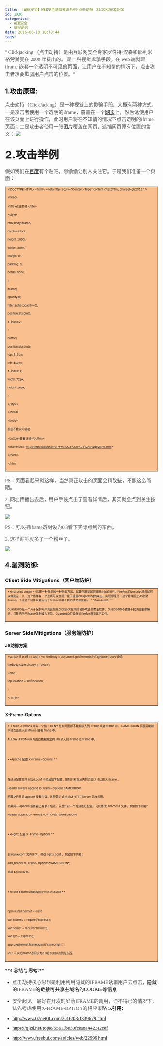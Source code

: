 ```yaml
---
title: ​【WEB安全】WEB安全基础知识系列-点击劫持（CLICKJACKING）
id: 1036
categories:
  - WEB安全
  - 编程语言
date: 2016-06-10 10:48:44
tags:
---
```


<span style="color: #585858; font-family: 仿宋; font-size: 12pt;">" Clickjacking （点击劫持）是由互联网安全专家罗伯特·汉森和耶利米·格劳斯曼在 2008 年提出的。 是一种视觉欺骗手段，在 web 端就是 iframe 嵌套一个透明不可见的页面，让用户在不知情的情况下，点击攻击者想要欺骗用户点击的位置。"
</span>

## 1.攻击原理:

<span style="color: #585858;"><span style="font-family: 仿宋;"><span style="font-size: 12pt;">点击劫持（ClickJacking）是一种视觉上的欺骗手段。大概有两种方式，一是攻击者使用一个透明的iframe，覆盖在一个[网页](http://www.07net01.com/tags-%E7%BD%91%E9%A1%B5-0.html)上，然后诱使用户在该页面上进行操作，此时用户将在不知情的情况下点击透明的iframe页面；二是攻击者使用一张[图片](http://www.wredian.com/tags-%E5%9B%BE%E7%89%87-0.html)覆盖在网页，遮挡网页原有位置的含义；</span><span style="color: #069aef; font-size: 9pt;">
</span></span>
![](http://helloword.1kapp.com/wp-content/uploads/2016/06/061016_0248_WEBWEB11.png)</span>

<span style="color: #585858;"><!--more-->
</span><span style="font-family: 宋体; font-size: 12pt;">
</span>

## <span style="font-size: 1.7em;">2.攻击举例</span>

<span style="color: #585858; font-family: 仿宋; font-size: 12pt;">假如我们在[百度](http://www.07net01.com/tags-%E7%99%BE%E5%BA%A6-0.html)有个贴吧，想偷偷让别人关注它。于是我们准备一个页面：
</span>
<div>
<table style="border-collapse: collapse; background: #fabf8f;" border="0"><colgroup> <col style="width: 590px;" /></colgroup>
<tbody valign="top">
<tr>
<td style="padding-left: 7px; padding-right: 7px; border: solid 0.5pt;"><span style="font-size: 7pt;">&lt;!DOCTYPE HTML&gt;
</span><span style="font-size: 7pt;">&lt;html&gt;
</span><span style="font-size: 7pt;">&lt;meta http-equiv="Content-Type" content="text/html; charset=gb2312" /&gt;
</span>

<span style="font-size: 7pt;">&lt;head&gt;
</span>

<span style="font-size: 7pt;">&lt;title&gt;点击劫持&lt;/title&gt;
</span>

<span style="font-size: 7pt;">&lt;style&gt;
</span>

<span style="font-size: 7pt;"> html,body,iframe{
</span>

<span style="font-size: 7pt;"> display: block;
</span>

<span style="font-size: 7pt;"> height: 100%;
</span>

<span style="font-size: 7pt;"> width: 100%;
</span>

<span style="font-size: 7pt;"> margin: 0;
</span>

<span style="font-size: 7pt;"> padding: 0;
</span>

<span style="font-size: 7pt;"> border:none;
</span>

<span style="font-size: 7pt;"> }
</span>

<span style="font-size: 7pt;"> iframe{
</span>

<span style="font-size: 7pt;"> opacity:0;
</span>

<span style="font-size: 7pt;"> filter:alpha(opacity=0);
</span>

<span style="font-size: 7pt;"> position:absolute;
</span>

<span style="font-size: 7pt;"> z-index:2;
</span>

<span style="font-size: 7pt;"> }
</span>

<span style="font-size: 7pt;"> button{
</span>

<span style="font-size: 7pt;"> position:absolute;
</span>

<span style="font-size: 7pt;"> top: 315px;
</span>

<span style="font-size: 7pt;"> left: 462px;
</span>

<span style="font-size: 7pt;"> z-index: 1;
</span>

<span style="font-size: 7pt;"> width: 72px;
</span>

<span style="font-size: 7pt;"> height: 26px;
</span>

<span style="font-size: 7pt;"> }
</span>

<span style="font-size: 7pt;">&lt;/style&gt;
</span>

<span style="font-size: 7pt;">&lt;/head&gt;
</span>

<span style="font-size: 7pt;"> &lt;body&gt;
</span>

<span style="font-size: 7pt;"> 那些不能说的秘密
</span>

<span style="font-size: 7pt;"> &lt;button&gt;查看详情&lt;/button&gt;
</span>

<span style="font-size: 7pt;"> &lt;iframe src="http://tieba.baidu.com/f?kw=%C3%C0%C5%AE"&gt;&lt;/iframe&gt;
</span>

<span style="font-size: 7pt;"> &lt;/body&gt;
</span>

<span style="font-size: 7pt;">&lt;/html</span></td>
</tr>
</tbody>
</table>
</div>

<span style="color: #585858; font-family: 仿宋; font-size: 12pt;">PS：页面看起来就这样，当然真正攻击的页面会精致些，不像这么简陋。
</span>

<span style="color: #585858; font-family: 仿宋; font-size: 12pt;">2\. 网址传播出去后，用户手贱点击了查看详情后，其实就会点到关注按钮。
</span>

![](http://helloword.1kapp.com/wp-content/uploads/2016/06/061016_0248_WEBWEB21.png)<span style="color: #444444; font-family: 微软雅黑; font-size: 13pt;">
</span>

<span style="color: #585858; font-family: 仿宋; font-size: 12pt;">PS：可以把iframe透明设为0.3看下实际点到的东西。
</span>

<span style="color: #585858; font-family: 仿宋; font-size: 12pt;">3\. 这样贴吧就多了一个粉丝了。
</span>

![](http://helloword.1kapp.com/wp-content/uploads/2016/06/061016_0248_WEBWEB31.png)<span style="color: #444444; font-family: 微软雅黑; font-size: 13pt;">
</span>

## 4.漏洞防御:

### Client Side Mitigations（客户端防护）

<div>
<table style="border-collapse: collapse; background: #fabf8f;" border="0"><colgroup> <col style="width: 590px;" /></colgroup>
<tbody valign="top">
<tr>
<td style="padding-left: 7px; padding-right: 7px; border: solid 0.5pt;"><span style="font-size: 7pt;">**NoScript plugin
**</span><span style="font-size: 7pt;">这是一种简单的一种防御方法，就是在浏览器层面阻止js的运行。FireFox的Noscript插件就可以做到这一点。这个插件有一个选项可以使用户免于遭受clickjacking的攻击。实现原理是，这个插件阻止JS创建iframe。不过这个插件只能运行于firefox和基于其内核的浏览器。
</span><span style="font-size: 7pt;">**GuardedID
**</span>

<span style="font-size: 7pt;">GuardedID是一个用于保护用户免受包括clickijack在内的诸多攻击的商业软件。GuardedID不直接干扰浏览器的解析，只是把所用iframe强制设为可见。GuardedID只能在IE firefox浏览器下工作。</span></td>
</tr>
</tbody>
</table>
</div>

### Server Side Mitigations（服务端防护）

#### JS防御方案

<div>
<table style="border-collapse: collapse; background: #fabf8f;" border="0"><colgroup> <col style="width: 590px;" /></colgroup>
<tbody valign="top">
<tr>
<td style="padding-left: 7px; padding-right: 7px; border: solid 0.5pt;"><span style="font-size: 7pt;">&lt;script&gt;
</span><span style="font-size: 7pt;">if (self == top) {
</span><span style="font-size: 7pt;"> var theBody = document.getElementsByTagName('body')[0];
</span>

<span style="font-size: 7pt;"> theBody.style.display = "block";
</span>

<span style="font-size: 7pt;">} else {
</span>

<span style="font-size: 7pt;"> top.location = self.location;
</span>

<span style="font-size: 7pt;">}
</span>

<span style="font-size: 7pt;">&lt;/script&gt;</span></td>
</tr>
</tbody>
</table>
</div>

#### X-Frame-Options

<div>
<table style="border-collapse: collapse; background: #fabf8f;" border="0"><colgroup> <col style="width: 590px;" /></colgroup>
<tbody valign="top">
<tr>
<td style="padding-left: 7px; padding-right: 7px; border: solid 0.5pt;"><span style="font-size: 7pt;">X-Frame-Options 共有三个值：
</span><span style="font-size: 7pt;">DENY 任何页面都不能被嵌入到 iframe 或者 frame 中。
</span><span style="font-size: 7pt;">SAMEORIGIN 页面只能被本站页面嵌入到 iframe 或者 frame 中。
</span>

<span style="font-size: 7pt;">ALLOW-FROM uri 页面自能被指定的 Uri 嵌入到 iframe 或 frame 中。
</span>

&nbsp;

<span style="font-size: 7pt;">**Apache 配置 X-Frame-Options
**</span>

&nbsp;

<span style="font-size: 7pt;">在站点配置文件 httpd.conf 中添加如下配置，限制只有站点内的页面才可以嵌入 iframe 。
</span>

<span style="font-size: 7pt;">Header always append X-Frame-Options SAMEORIGIN
</span>

<span style="font-size: 7pt;">配置之后重启 apache 使其生效。该配置方式对 IBM HTTP Server 同样适用。
</span>

<span style="font-size: 7pt;">如果同一 apache 服务器上有多个站点，只想针对一个站点进行配置，可以修改 .htaccess 文件，添加如下内容：
</span>

<span style="font-size: 7pt;">Header append X-FRAME-OPTIONS "SAMEORIGIN"
</span>

&nbsp;

<span style="font-size: 7pt;">**Nginx 配置 X-Frame-Options
**</span>

&nbsp;

<span style="font-size: 7pt;">到 nginx/conf 文件夹下，修改 nginx.conf ，添加如下内容：
</span>

<span style="font-size: 7pt;">add_header X-Frame-Options "SAMEORIGIN";
</span>

<span style="font-size: 7pt;">重启 Nginx 服务。
</span>

&nbsp;

<span style="font-size: 7pt;">**Node Express服务器防止点击劫持劫持
**</span>

&nbsp;

<span style="font-size: 7pt;">npm install helmet --save
</span>

<span style="font-size: 7pt;">var express = require('express');
</span>

<span style="font-size: 7pt;">var helmet = require('helmet');
</span>

<span style="font-size: 7pt;">var app = express();
</span>

<span style="font-size: 7pt;">app.use(helmet.frameguard('sameorigin'));
</span>

<span style="font-size: 7pt;">PS：可以把iframe透明设为0.3看下实际点到的东西。
</span></td>
</tr>
</tbody>
</table>
</div>
<span style="font-size: 12pt;"><span style="color: black; font-family: 仿宋;">**4.总结与思考:**</span><span style="font-family: 宋体;">
</span></span>

*   <span style="color: #585858;"><span style="font-family: 仿宋; font-size: 12pt;">点击劫持核心思想是利用利用隐藏的IFRAME诱骗用户去点击，<span style="color: black;">隐藏的<span style="color: #585858;">IFRAME<span style="color: black;">的链接可共享主域名的COOKIE等信息</span></span></span></span><span style="font-family: 微软雅黑; font-size: 13pt;">
</span></span>
*   <span style="color: #585858;"><span style="font-family: 仿宋; font-size: 12pt;">安全起见，最好在开发时屏蔽IFRAME的调用，迫不得已的情况下，优先考虑使用X-FRAME-OPTION的相应策略</span><span style="color: black; font-family: 微软雅黑; font-size: 13pt;">
</span></span>
<span style="font-size: 12pt;"><span style="color: black; font-family: 仿宋;">**5.引用:**</span><span style="font-family: 宋体;">
</span></span>

*   <span style="color: black;"><span style="font-family: 仿宋; font-size: 12pt;">http://www.07net01.com/2016/03/1339679.html </span><span style="font-family: 微软雅黑; font-size: 13pt;">
</span></span>
*   <span style="color: black;"><span style="font-family: 仿宋; font-size: 12pt;">https://qjzd.net/topic/55a13be30fcea8a4423a2cef</span><span style="font-family: 微软雅黑; font-size: 10pt;">
</span></span>
*   <span style="color: black; font-family: 仿宋; font-size: 12pt;">http://www.freebuf.com/articles/web/22999.html</span>